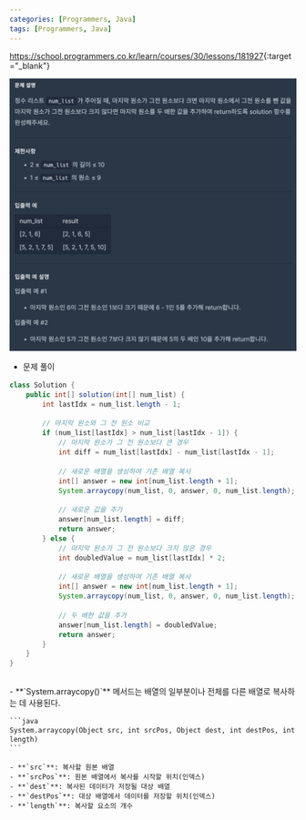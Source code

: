 ```yaml
---
categories: [Programmers, Java]
tags: [Programmers, Java] 
---
```


<https://school.programmers.co.kr/learn/courses/30/lessons/181927>{:target="_blank"}

![문제](/assets/img/programmers/java/%EB%A7%88%EC%A7%80%EB%A7%89_%EB%91%90_%EC%9B%90%EC%86%8C.png)

- 문제 풀이

```java
class Solution {
    public int[] solution(int[] num_list) {
        int lastIdx = num_list.length - 1;
        
        // 마지막 원소와 그 전 원소 비교
        if (num_list[lastIdx] > num_list[lastIdx - 1]) {
            // 마지막 원소가 그 전 원소보다 큰 경우
            int diff = num_list[lastIdx] - num_list[lastIdx - 1];
            
            // 새로운 배열을 생성하여 기존 배열 복사
            int[] answer = new int[num_list.length + 1];
            System.arraycopy(num_list, 0, answer, 0, num_list.length);
            
            // 새로운 값을 추가
            answer[num_list.length] = diff;
            return answer;
        } else {
            // 마지막 원소가 그 전 원소보다 크지 않은 경우
            int doubledValue = num_list[lastIdx] * 2;
            
            // 새로운 배열을 생성하여 기존 배열 복사
            int[] answer = new int[num_list.length + 1];
            System.arraycopy(num_list, 0, answer, 0, num_list.length);
            
            // 두 배한 값을 추가
            answer[num_list.length] = doubledValue;
            return answer;
        }
    }
}
```

<br>
- **`System.arraycopy()`** 메서드는 배열의 일부분이나 전체를 다른 배열로 복사하는 데 사용된다.
    
    ```java
    System.arraycopy(Object src, int srcPos, Object dest, int destPos, int length)
    ```
    
    - **`src`**: 복사할 원본 배열
    - **`srcPos`**: 원본 배열에서 복사를 시작할 위치(인덱스)
    - **`dest`**: 복사된 데이터가 저장될 대상 배열
    - **`destPos`**: 대상 배열에서 데이터를 저장할 위치(인덱스)
    - **`length`**: 복사할 요소의 개수

